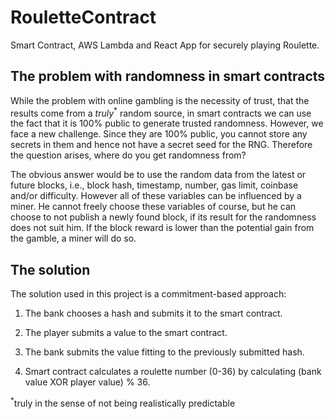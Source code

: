 # RouletteContract
Smart Contract, AWS Lambda and React App for securely playing Roulette.

## The problem with randomness in smart contracts

While the problem with online gambling is the necessity of trust, that the results come from a <i>truly</i><sup>*</sup> random source, in smart contracts we can use the fact that it is 100% public to generate trusted randomness. However, we face a new challenge. Since they are 100% public, you cannot store any secrets in them and hence not have a secret seed for the RNG. Therefore the question arises, where do you get randomness from?

The obvious answer would be to use the random data from the latest or future blocks, i.e., block hash, timestamp, number, gas limit, coinbase and/or difficulty. However all of these variables can be influenced by a miner. He cannot freely choose these variables of course, but he can choose to not publish a newly found block, if its result for the randomness does not suit him. If the block reward is lower than the potential gain from the gamble, a miner will do so.

## The solution

The solution used in this project is a commitment-based approach:

1. The bank chooses a hash and submits it to the smart contract.

2. The player submits a value to the smart contract.

3. The bank submits the value fitting to the previously submitted hash.

4. Smart contract calculates a roulette number (0-36) by calculating (bank value XOR player value) % 36.

<sup>*</sup>truly in the sense of not being realistically predictable
